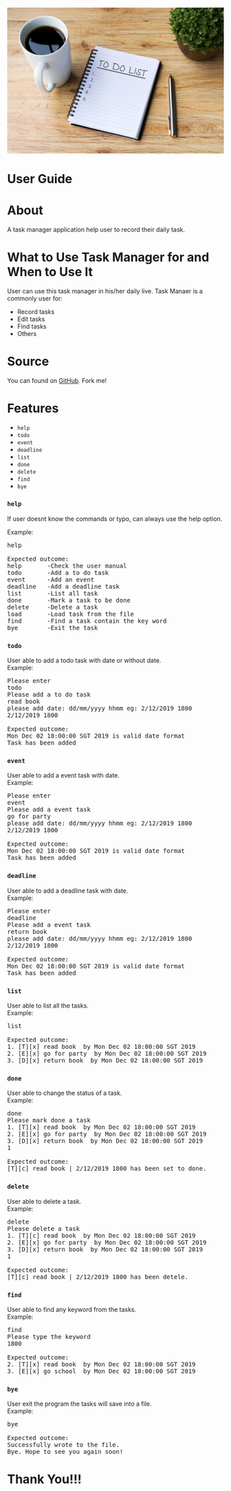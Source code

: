![Image of Todolist](https://github.com/binbinhui/ip/blob/master/docs/94735-istock-863607936.jpg)
# User Guide


# About
A task manager application help user to record their daily task.


# What to Use Task Manager for and When to Use It

User can use this task manager in his/her daily live. Task Manaer is a commonly user for:

- Record tasks
- Edit tasks
- Find tasks
- Others


# Source

You can found on [GitHub](https://github.com/binbinhui/ip). Fork me!

# Features 
- `help`        
- `todo`       
- `event`       
- `deadline`   
- `list`       
- `done`        
- `delete`            
- `find`        
- `bye`        

### `help`
If user doesnt know the commands or typo, can always use the help option.<br/>

Example:<br/>
<pre>help

Expected outcome:
help       -Check the user manual
todo       -Add a to do task
event      -Add an event 
deadline   -Add a deadline task
list       -List all task
done       -Mark a task to be done
delete     -Delete a task
load       -Load task from the file
find       -Find a task contain the key word
bye        -Exit the task</pre>

### `todo`
User able to add a todo task with date or without date.<br/>
Example:<br/>
<pre>Please enter
todo
Please add a to do task
read book
please add date: dd/mm/yyyy hhmm eg: 2/12/2019 1800
2/12/2019 1800

Expected outcome:
Mon Dec 02 18:00:00 SGT 2019 is valid date format
Task has been added</pre>

### `event`
User able to add a event task with date.<br/>
Example:<br/>
<pre>Please enter
event
Please add a event task
go for party
please add date: dd/mm/yyyy hhmm eg: 2/12/2019 1800
2/12/2019 1800

Expected outcome:
Mon Dec 02 18:00:00 SGT 2019 is valid date format
Task has been added</pre>


### `deadline`
User able to add a deadline task with date.<br/>
Example:<br/>
<pre>Please enter
deadline
Please add a event task
return book
please add date: dd/mm/yyyy hhmm eg: 2/12/2019 1800
2/12/2019 1800

Expected outcome:
Mon Dec 02 18:00:00 SGT 2019 is valid date format
Task has been added</pre>


### `list`
User able to list all the tasks. <br/>
Example:<br/>
<pre>list

Expected outcome:
1. [T][x] read book  by Mon Dec 02 18:00:00 SGT 2019
2. [E][x] go for party  by Mon Dec 02 18:00:00 SGT 2019
3. [D][x] return book  by Mon Dec 02 18:00:00 SGT 2019</pre>

### `done`
User able to change the status of a task. <br/>
Example:<br/>
<pre>done
Please mark done a task
1. [T][x] read book  by Mon Dec 02 18:00:00 SGT 2019
2. [E][x] go for party  by Mon Dec 02 18:00:00 SGT 2019
3. [D][x] return book  by Mon Dec 02 18:00:00 SGT 2019
1

Expected outcome:
[T][c] read book | 2/12/2019 1800 has been set to done.</pre>


### `delete`
User able to delete a task. <br/>
Example:<br/>
<pre>delete
Please delete a task
1. [T][c] read book  by Mon Dec 02 18:00:00 SGT 2019
2. [E][x] go for party  by Mon Dec 02 18:00:00 SGT 2019
3. [D][x] return book  by Mon Dec 02 18:00:00 SGT 2019
1

Expected outcome:
[T][c] read book | 2/12/2019 1800 has been detele.</pre>



### `find`
User able to find any keyword from the tasks.<br/>
Example:<br/>
<pre>find
Please type the keyword
1800

Expected outcome:
2. [T][x] read book  by Mon Dec 02 18:00:00 SGT 2019
3. [E][x] go school  by Mon Dec 02 18:00:00 SGT 2019</pre>


### `bye`
User exit the program the tasks will save into a file.<br/>
Example:<br/>
<pre>bye

Expected outcome:
Successfully wrote to the file.
Bye. Hope to see you again soon!</pre>


# Thank You!!!
